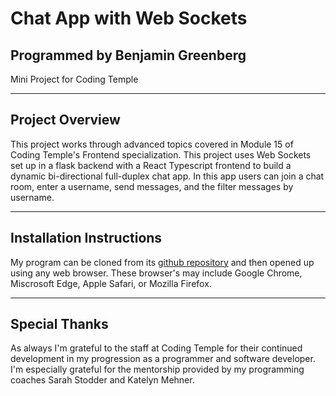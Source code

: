 # Chat App with Web Sockets
## Programmed by Benjamin Greenberg
Mini Project for Coding Temple

___
## Project Overview
This project works through advanced topics covered in Module 15 of Coding Temple's Frontend specialization. This project uses Web Sockets set up in a flask backend with a React Typescript frontend to build a dynamic bi-directional full-duplex chat app. In this app users can join a chat room, enter a username, send messages, and the filter messages by username. 
___
## Installation Instructions
My program can be cloned from its [github repository](https://github.com/BGreenberg79/CT_Module15-FE_Miniproject) and then opened up using any web browser. These browser's may include Google Chrome, Miscrosoft Edge, Apple Safari, or Mozilla Firefox.

___
## Special Thanks
As always I'm grateful to the staff at Coding Temple for their continued development in my progression as a programmer and software developer. I'm especially grateful for the mentorship provided by my programming coaches Sarah Stodder and Katelyn Mehner.